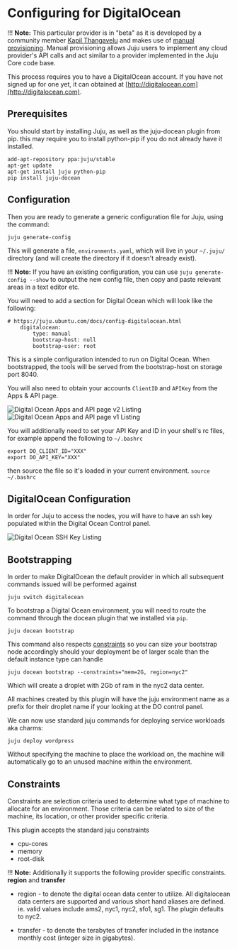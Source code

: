 # Configuring for DigitalOcean

!!! **Note:** This particular provider is in "beta" as it is developed by a
community member [Kapil Thangavelu](http://github.com/kapilt/juju-digitalocean)
and makes use of [manual provisioning](config-manual.html). Manual provisioning
allows Juju users to implement any cloud provider's API calls and act similar to
a provider implemented in the Juju Core code base.


This process requires you to have a DigitalOcean account. If you
have not signed up for one yet, it can obtained at
[http://digitalocean.com](http://digitalocean.com).

## Prerequisites

You should start by installing Juju, as well as the juju-docean plugin from pip.
this may require you to install python-pip if you do not already have it
installed.

    add-apt-repository ppa:juju/stable
    apt-get update
    apt-get install juju python-pip
    pip install juju-docean


## Configuration

Then you are ready to generate a generic configuration file for Juju, using the
command:

    juju generate-config

This will generate a file, `environments.yaml`, which will live in your
`~/.juju/` directory (and will create the directory if it doesn't already
exist).

!!! **Note:** If you have an existing configuration, you can use
`juju generate-config --show` to output the new config file, then copy and paste
 relevant areas in a text editor etc.

You will need to add a section for Digital Ocean which will look like the
following:

    # https://juju.ubuntu.com/docs/config-digitalocean.html
        digitalocean:
            type: manual
            bootstrap-host: null
            bootstrap-user: root


This is a simple configuration intended to run on Digital Ocean. When
bootstrapped, the tools will be served from the bootstrap-host on storage port
8040.

You will also need to obtain your accounts `ClientID` and `APIKey` from the
Apps & API page.

![Digital Ocean Apps and API page v2 Listing](./media/getting_started_do_api_v2.png)
![Digital Ocean Apps and API page v1 Listing](./media/getting_started_do_api_v1.png)


You will additionally need to set your API Key and ID in your shell's rc files,
for example append the following to `~/.bashrc`

    export DO_CLIENT_ID="XXX"
    export DO_API_KEY="XXX"


then source the file so it's loaded in your current environment.
`source ~/.bashrc`

## DigitalOcean Configuration

In order for Juju to access the nodes, you will have to have an ssh key
populated within the Digital Ocean Control panel.

![Digital Ocean SSH Key Listing](./media/getting_started_do_ssh_key.png)

## Bootstrapping


In order to make DigitalOcean the default provider in which all subsequent
commands issued will be performed against

    juju switch digitalocean

To bootstrap a Digital Ocean environment, you will need to route the command
through the docean plugin that we installed via `pip`.

    juju docean bootstrap

This command also respects [constraints](charms-constraints.html) so you can
size your bootstrap node accordingly should your deployment be of larger scale
than the default instance type can handle

    juju docean bootstrap --constraints="mem=2G, region=nyc2"

Which will create a droplet with 2Gb of ram in the nyc2 data center.

All machines created by this plugin will have the juju environment name as a
prefix for their droplet name if your looking at the DO control panel.


We can now use standard juju commands for deploying service workloads aka charms:

    juju deploy wordpress

Without specifying the machine to place the workload on, the machine will
automatically go to an unused machine within the environment.

## Constraints

Constraints are selection criteria used to determine what type of machine to
allocate for an environment. Those criteria can be related to size of the
machine, its location, or other provider specific criteria.

This plugin accepts the standard juju constraints

- cpu-cores
- memory
- root-disk

!!! **Note:** Additionally it supports the following provider specific
constraints. **region** and **transfer**

- region - to denote the digital ocean data center to utilize. All digitalocean
 data centers are supported and various short hand aliases are defined. ie.
 valid values include ams2, nyc1, nyc2, sfo1, sg1. The plugin defaults to nyc2.

- transfer - to denote the terabytes of transfer included in the instance monthly
cost (integer size in gigabytes).
